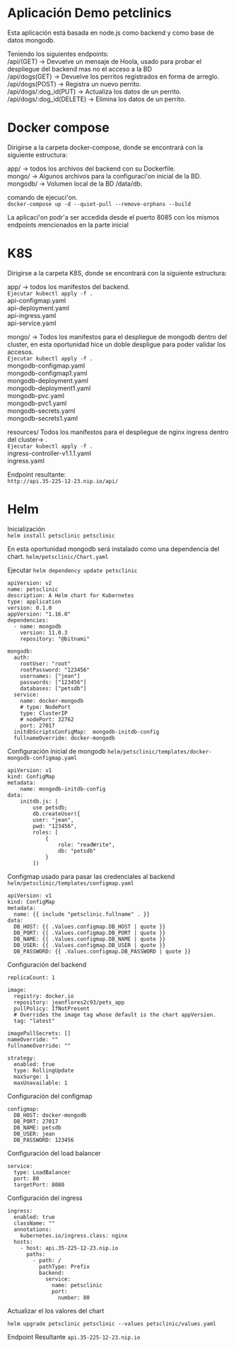 # Aplicación Demo petclinics
Esta aplicación está basada en node.js como backend y como base de datos mongodb.

Teniendo los siguientes endpoints:<br>
/api/(GET) -> Devuelve un mensaje de Hoola, usado para probar el despliegue del backend mas no el acceso a la BD<br>
/api/dogs(GET) -> Devuelve los perritos registrados en forma de arreglo.<br>
/api/dogs(POST) -> Registra un nuevo perrito.<br>
/api/dogs/:dog_id(PUT) -> Actualiza los datos de un perrito.<br>
/api/dogs/:dog_id(DELETE) -> Elimina los datos de un perrito.<br>


# Docker compose
Dirigirse a la carpeta docker-compose, donde se encontrará con la siguiente estructura:<br>

app/ -> todos los archivos del backend con su Dockerfile.<br>
mongo/ -> Algunos archivos para la configuraci'on inicial de la BD.<br>
mongodb/ -> Volumen local de la BD /data/db.<br>

comando de ejecuci'on.<br>
```docker-compose up -d --quiet-pull --remove-orphans --build```<br>

La aplicaci'on podr'a ser accedida desde el puerto 8085 con los mismos endpoints mencionados en la parte inicial


# K8S
Dirigirse a la carpeta K8S, donde se encontrará con la siguiente estructura:<br>

app/ -> todos los manifestos del backend.<br>
  ```Ejecutar kubectl apply -f .```<br>
  api-configmap.yaml<br>
  api-deployment.yaml<br>
  api-ingress.yaml<br>
  api-service.yaml<br>

mongo/ -> Todos los manifestos para el despliegue de mongodb dentro del cluster, en esta oportunidad hice un doble despligue para poder validar los accesos.<br>
  ```Ejecutar kubectl apply -f .```<br>
  mongodb-configmap.yaml<br>
  mongodb-configmap1.yaml<br>
  mongodb-deployment.yaml<br>
  mongodb-deployment1.yaml<br>
  mongodb-pvc.yaml<br>
  mongodb-pvc1.yaml<br>
  mongodb-secrets.yaml<br>
  mongodb-secrets1.yaml<br>
  
resources/ Todos los manifestos para el despliegue de nginx ingress dentro del cluster-> .<br>
  ```Ejecutar kubectl apply -f .```<br>
  ingress-controller-v1.1.1.yaml<br>
  ingress.yaml<br>
  
Endpoint resultante: <br>
```http://api.35-225-12-23.nip.io/api/```<br>

# Helm

Inicialización  
```helm install petsclinic petsclinic```

En esta oportunidad mongodb será instalado como una dependencia del chart.
```helm/petsclinic/Chart.yaml```

Ejecutar 
```helm dependency update petsclinic```

```
apiVersion: v2
name: petsclinic
description: A Helm chart for Kubernetes
type: application
version: 0.1.0
appVersion: "1.16.0"
dependencies:
  - name: mongodb
    version: 11.0.3
    repository: "@bitnami"
```

```
mongodb:
  auth:
    rootUser: "root"
    rootPassword: "123456"
    usernames: ["jean"]
    passwords: ["123456"]
    databases: ["petsdb"]
  service:
    name: docker-mongodb
    # type: NodePort
    type: ClusterIP
    # nodePort: 32762
    port: 27017
  initdbScriptsConfigMap:  mongodb-initdb-config
  fullnameOverride: docker-mongodb
```

Configuración inicial de mongodb
```helm/petsclinic/templates/docker-mongodb-configmap.yaml```
```
apiVersion: v1
kind: ConfigMap
metadata:
    name: mongodb-initdb-config
data:
    initdb.js: |
        use petsdb;
        db.createUser({
        user: "jean",
        pwd: "123456",
        roles: [
            {
                role: "readWrite",
                db: "petsdb"
            }
        ])
```

Configmap usado para pasar las credenciales al backend
```helm/petsclinic/templates/configmap.yaml```
```
apiVersion: v1
kind: ConfigMap
metadata:
  name: {{ include "petsclinic.fullname" . }}
data:
  DB_HOST: {{ .Values.configmap.DB_HOST | quote }}
  DB_PORT: {{ .Values.configmap.DB_PORT | quote }}
  DB_NAME: {{ .Values.configmap.DB_NAME | quote }}
  DB_USER: {{ .Values.configmap.DB_USER | quote }}
  DB_PASSWORD: {{ .Values.configmap.DB_PASSWORD | quote }} 
```

Configuración del backend
```
replicaCount: 1

image:
  registry: docker.io
  repository: jeanflores2c93/pets_app
  pullPolicy: IfNotPresent
  # Overrides the image tag whose default is the chart appVersion.
  tag: "latest"

imagePullSecrets: []
nameOverride: ""
fullnameOverride: ""

strategy:
  enabled: true
  type: RollingUpdate
  maxSurge: 1
  maxUnavailable: 1
```

Configuración del configmap
```
configmap:
  DB_HOST: docker-mongodb
  DB_PORT: 27017
  DB_NAME: petsdb
  DB_USER: jean
  DB_PASSWORD: 123456
```

Configuración del load balancer
```
service:
  type: LoadBalancer
  port: 80
  targetPort: 8080
```

Configuración del ingress
```
ingress:
  enabled: true
  className: ""
  annotations:
    kubernetes.io/ingress.class: nginx
  hosts:
    - host: api.35-225-12-23.nip.io
      paths:
        - path: /
          pathType: Prefix
          backend:
            service:
              name: petsclinic
              port:
                number: 80
```

Actualizar el los valores del chart
```
helm upgrade petsclinic petsclinic --values petsclinic/values.yaml
```

Endpoint Resultante
```api.35-225-12-23.nip.io```






